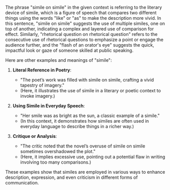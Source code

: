 The phrase "simile on simile" in the given context is referring to the literary device of simile, which is a figure of speech that compares two different things using the words "like" or "as" to make the description more vivid. In this sentence, "simile on simile" suggests the use of multiple similes, one on top of another, indicating a complex and layered use of comparison for effect. Similarly, "rhetorical question on rhetorical question" refers to the consecutive use of rhetorical questions to emphasize a point or engage the audience further, and the "flash of an orator's eye" suggests the quick, impactful look or gaze of someone skilled at public speaking.

Here are other examples and meanings of "simile":

1. **Literal Reference in Poetry**: 
   - "The poet’s work was filled with simile on simile, crafting a vivid tapestry of imagery."
   - (Here, it illustrates the use of simile in a literary or poetic context to invoke imagery.)

2. **Using Simile in Everyday Speech**: 
   - "Her smile was as bright as the sun, a classic example of a simile."
   - (In this context, it demonstrates how similes are often used in everyday language to describe things in a richer way.) 

3. **Critique or Analysis**: 
   - "The critic noted that the novel’s overuse of simile on simile sometimes overshadowed the plot."
   - (Here, it implies excessive use, pointing out a potential flaw in writing involving too many comparisons.)

These examples show that similes are employed in various ways to enhance description, expression, and even criticism in different forms of communication.